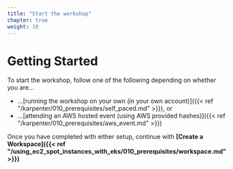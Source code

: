```yaml
---
title: "Start the workshop"
chapter: true
weight: 10
---
```


# Getting Started
To start the workshop, follow one of the following depending on whether you are...

* ...[running the workshop on your own (in your own account)]({{< ref "/karpenter/010_prerequisites/self_paced.md" >}}), or
* ...[attending an AWS hosted event (using AWS provided hashes)]({{< ref "/karpenter/010_prerequisites/aws_event.md" >}})

Once you have completed with either setup, continue with **[Create a Workspace]({{< ref "/using_ec2_spot_instances_with_eks/010_prerequisites/workspace.md" >}})**
